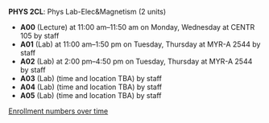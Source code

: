 **PHYS 2CL**: Phys Lab-Elec&Magnetism (2 units)

- **A00** (Lecture) at 11:00 am–11:50 am on Monday, Wednesday at CENTR 105 by staff
- **A01** (Lab) at 11:00 am–1:50 pm on Tuesday, Thursday at MYR-A 2544 by staff
- **A02** (Lab) at 2:00 pm–4:50 pm on Tuesday, Thursday at MYR-A 2544 by staff
- **A03** (Lab) (time and location TBA) by staff
- **A04** (Lab) (time and location TBA) by staff
- **A05** (Lab) (time and location TBA) by staff

[Enrollment numbers over time](./PHYS2CL.tsv)
